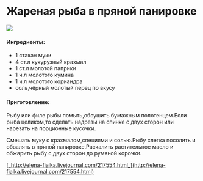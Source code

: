 ﻿---
image: https://s-media-cache-ak0.pinimg.com/564x/36/86/36/368636d4ce871c9a14809350b3b440f8.jpg
---
# Жареная рыба в пряной панировке

![](https://s-media-cache-ak0.pinimg.com/564x/36/86/36/368636d4ce871c9a14809350b3b440f8.jpg)

#### Ингредиенты:

* 1 стакан муки 
* 4 ст.л кукурузный крахмал
* 1 ст.л молотой паприки
* 1 ч.л молотого кумина
* 1 ч.л молотого кориандра
* соль,чёрный молотый перец по вкусу

#### Приготовление:

Рыбу или филе рыбы помыть,обсушить бумажным полотенцем.Если рыба целиком,то сделать надрезы на спинке с двух сторон или нарезать на порционные кусочки.

Смешать муку с крахмалом,специями и солью.Рыбу слегка посолить и обвалять в пряной панировке.Раскалить растительное масло и обжарить рыбу с двух сторон до румяной корочки.

[_http://elena-fialka.livejournal.com/217554.html_](http://elena-fialka.livejournal.com/217554.html)


